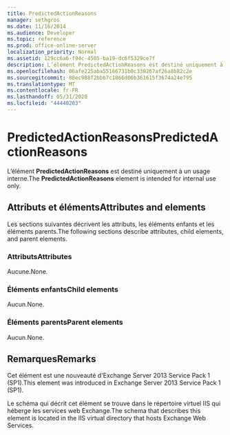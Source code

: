 ```yaml
---
title: PredictedActionReasons
manager: sethgros
ms.date: 11/16/2014
ms.audience: Developer
ms.topic: reference
ms.prod: office-online-server
localization_priority: Normal
ms.assetid: 129cc6a6-f94c-4505-ba19-dc6f5329ce7f
description: L’élément PredictedActionReasons est destiné uniquement à un usage interne.
ms.openlocfilehash: 06afe225aba55166731b0c330267af26a8b82c2e
ms.sourcegitcommit: 88ec988f2bb67c1866d06b361615f3674a24e795
ms.translationtype: MT
ms.contentlocale: fr-FR
ms.lasthandoff: 05/31/2020
ms.locfileid: "44440203"
---
```

# <a name="predictedactionreasons"></a><span data-ttu-id="f188d-103">PredictedActionReasons</span><span class="sxs-lookup"><span data-stu-id="f188d-103">PredictedActionReasons</span></span>

<span data-ttu-id="f188d-104">L’élément **PredictedActionReasons** est destiné uniquement à un usage interne.</span><span class="sxs-lookup"><span data-stu-id="f188d-104">The **PredictedActionReasons** element is intended for internal use only.</span></span> 

## <a name="attributes-and-elements"></a><span data-ttu-id="f188d-105">Attributs et éléments</span><span class="sxs-lookup"><span data-stu-id="f188d-105">Attributes and elements</span></span>

<span data-ttu-id="f188d-106">Les sections suivantes décrivent les attributs, les éléments enfants et les éléments parents.</span><span class="sxs-lookup"><span data-stu-id="f188d-106">The following sections describe attributes, child elements, and parent elements.</span></span>
  
### <a name="attributes"></a><span data-ttu-id="f188d-107">Attributs</span><span class="sxs-lookup"><span data-stu-id="f188d-107">Attributes</span></span>

<span data-ttu-id="f188d-108">Aucune.</span><span class="sxs-lookup"><span data-stu-id="f188d-108">None.</span></span>
  
### <a name="child-elements"></a><span data-ttu-id="f188d-109">Éléments enfants</span><span class="sxs-lookup"><span data-stu-id="f188d-109">Child elements</span></span>

<span data-ttu-id="f188d-110">Aucun.</span><span class="sxs-lookup"><span data-stu-id="f188d-110">None.</span></span>
  
### <a name="parent-elements"></a><span data-ttu-id="f188d-111">Éléments parents</span><span class="sxs-lookup"><span data-stu-id="f188d-111">Parent elements</span></span>

<span data-ttu-id="f188d-112">Aucun.</span><span class="sxs-lookup"><span data-stu-id="f188d-112">None.</span></span>
  
## <a name="remarks"></a><span data-ttu-id="f188d-113">Remarques</span><span class="sxs-lookup"><span data-stu-id="f188d-113">Remarks</span></span>

<span data-ttu-id="f188d-114">Cet élément est une nouveauté d'Exchange Server 2013 Service Pack 1 (SP1).</span><span class="sxs-lookup"><span data-stu-id="f188d-114">This element was introduced in Exchange Server 2013 Service Pack 1 (SP1).</span></span>
  
<span data-ttu-id="f188d-115">Le schéma qui décrit cet élément se trouve dans le répertoire virtuel IIS qui héberge les services web Exchange.</span><span class="sxs-lookup"><span data-stu-id="f188d-115">The schema that describes this element is located in the IIS virtual directory that hosts Exchange Web Services.</span></span>
  

